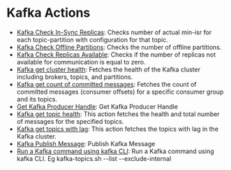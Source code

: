 
# Kafka Actions
* [Kafka Check In-Sync Replicas](https://github.com/unskript/Awesome-CloudOps-Automation/tree/master/Kafka/legos/kafka_check_in_sync_replicas/README.md): Checks number of actual min-isr for each topic-partition with configuration for that topic.
* [Kafka Check Offline Partitions](https://github.com/unskript/Awesome-CloudOps-Automation/tree/master/Kafka/legos/kafka_check_offline_partitions/README.md): Checks the number of offline partitions.
* [Kafka Check Replicas Available](https://github.com/unskript/Awesome-CloudOps-Automation/tree/master/Kafka/legos/kafka_check_replicas_available/README.md): Checks if the number of replicas not available for communication is equal to zero.
* [Kafka get cluster health](https://github.com/unskript/Awesome-CloudOps-Automation/tree/master/Kafka/legos/kafka_get_cluster_health/README.md): Fetches the health of the Kafka cluster including brokers, topics, and partitions.
* [Kafka get count of committed messages](https://github.com/unskript/Awesome-CloudOps-Automation/tree/master/Kafka/legos/kafka_get_committed_messages_count/README.md): Fetches the count of committed messages (consumer offsets) for a specific consumer group and its topics.
* [Get Kafka Producer Handle](https://github.com/unskript/Awesome-CloudOps-Automation/tree/master/Kafka/legos/kafka_get_handle/README.md): Get Kafka Producer Handle
* [Kafka get topic health](https://github.com/unskript/Awesome-CloudOps-Automation/tree/master/Kafka/legos/kafka_get_topic_health/README.md): This action fetches the health and total number of messages for the specified topics.
* [Kafka get topics with lag](https://github.com/unskript/Awesome-CloudOps-Automation/tree/master/Kafka/legos/kafka_get_topics_with_lag/README.md): This action fetches the topics with lag in the Kafka cluster.
* [Kafka Publish Message](https://github.com/unskript/Awesome-CloudOps-Automation/tree/master/Kafka/legos/kafka_publish_message/README.md): Publish Kafka Message
* [Run a Kafka command using kafka CLI](https://github.com/unskript/Awesome-CloudOps-Automation/tree/master/Kafka/legos/kafka_run_command/README.md): Run a Kafka command using kafka CLI. Eg kafka-topics.sh --list --exclude-internal
